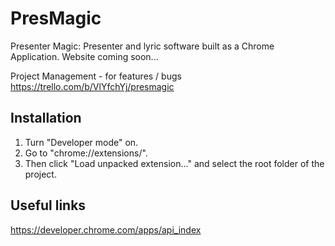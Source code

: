 # PresMagic
Presenter Magic: Presenter and lyric software built as a Chrome Application.
Website coming soon...

Project Management - for features / bugs
https://trello.com/b/VlYfchYj/presmagic

## Installation
1. Turn "Developer mode" on.
2. Go to "chrome://extensions/".
3. Then click "Load unpacked extension..." and select the root folder of the project.

## Useful links
https://developer.chrome.com/apps/api_index
